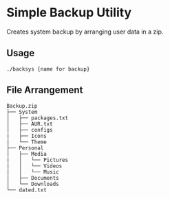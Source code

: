 # Simple Backup Utility
Creates system backup by arranging user data in a zip.

## Usage 
`./backsys {name for backup}`

## File Arrangement
```
Backup.zip
├── System
│   ├── packages.txt
│   ├── AUR.txt
│   ├── configs
|   ├── Icons
|   └── Theme
├── Personal
│   ├── Media
|   │   └── Pictures
|   │   └── Videos
|   │   └── Music
│   ├── Documents
│   └── Downloads
└── dated.txt
```
